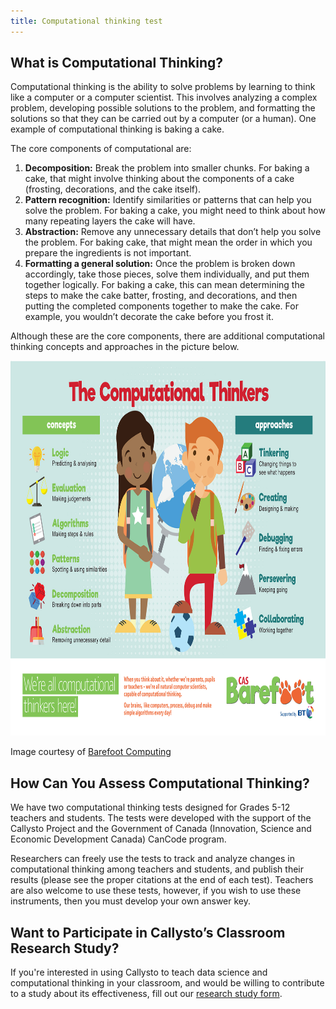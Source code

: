 ```yaml
---
title: Computational thinking test
---
```


<h2>What is Computational Thinking?</h2>
<p>Computational thinking is the ability to solve problems by learning to think like a computer or a computer scientist. This involves analyzing a complex problem, developing possible solutions to the problem, and formatting the solutions so that they can be carried out by a computer (or a human). One example of computational thinking is baking a cake.</p>
<p>The core components of computational are:</p>
<ol>
<li><strong>Decomposition:</strong> Break the problem into smaller chunks. For baking a cake, that might involve thinking about the components of a cake (frosting, decorations, and the cake itself).</li>
<li><strong>Pattern recognition:</strong> Identify similarities or patterns that can help you solve the problem. For baking a cake, you might need to think about how many repeating layers the cake will have.</li>
<li><strong>Abstraction:</strong> Remove any unnecessary details that don’t help you solve the problem. For baking cake, that might mean the order in which you prepare the ingredients is not important.</li>
<li><strong>Formatting a general solution:</strong> Once the problem is broken down accordingly, take those pieces, solve them individually, and put them together logically. For baking a cake, this can mean determining the steps to make the cake batter, frosting, and decorations, and then putting the completed components together to make the cake. For example, you wouldn’t decorate the cake before you frost it.</li>
</ol>
<p>Although these are the core components, there are additional computational thinking concepts and approaches in the picture below.</p>
<p><img loading="lazy" decoding="async" class="size-medium aligncenter" src="Computational-Thinker_ENG_web.jpg" width="600" height="600"></p>
Image courtesy of <a href="https://barefootcas.org.uk/" target="_blank" rel="noopener noreferrer">Barefoot Computing</a>

<h2>How Can You Assess Computational Thinking?</h2>
<p>We have two computational thinking tests designed for Grades 5-12 teachers and students. The tests were developed with the support of the Callysto Project and the Government of Canada (Innovation, Science and Economic Development Canada) CanCode program.</p>
<p>Researchers can freely use the tests to track and analyze changes in computational thinking among teachers and students, and publish their results (please see the proper citations at the end of each test). Teachers are also welcome to use these tests, however, if you wish to use these instruments, then you must develop your own answer key.</p>

<h2>Want to Participate in Callysto’s Classroom Research Study?</h2>
<p>If you're interested in using Callysto to teach data science and computational thinking in your classroom, and would be willing to contribute to a study about its effectiveness, fill out our <a href="https://docs.google.com/forms/d/e/1FAIpQLSdCfVkdyrv_-c0zKTrE969dOcax4ze4ZOWGOxMP_xHov6OOiw/viewform">research study form</a>.</p>